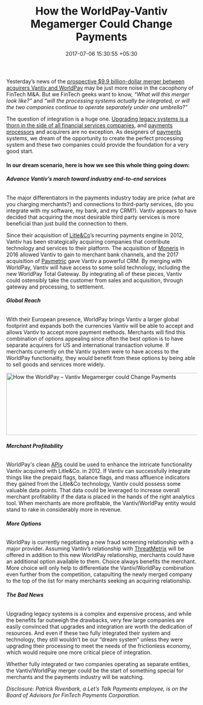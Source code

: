 ﻿---
title: How the WorldPay-Vantiv Megamerger Could Change Payments
date: 2017-07-06 15:30:55 +05:30
categories:
- News
- Payments
tags:
- Asia
- Europe
- Litle&amp;Co
- Moneris
- news
- Paymetric
- ThreatMetrix
- US
- Vantiv
- Worldpay
layout: post
type: post
status: publish
category:
- Payments
- News
Markets:
- Asia
- Europe
- Litle&amp;Co
- Moneris
- news
- Paymetric
- ThreatMetrix
- US
- Vantiv
- Worldpay
Person: Michele Tivey
---

<p>Yesterday’s news of the <a href="http://www.cnbc.com/2017/07/05/vantiv-mergest-with-worldpay.html" target="_blank" rel="noopener noreferrer">prospective $9.9 billion-dollar merger between acquirers Vantiv and WorldPay</a> may be just more noise in the cacophony of FinTech M&amp;A. But we FinTech geeks want to know, <i>“What will this merger look like?”</i> and <i>“will the processing systems actually be integrated, or will the two companies continue to operate separately under one umbrella?”</i></p>
<p>The question of integration is a huge one. <a href="https://letstalkpayments.com/legacy-systems-connect-or-die/" target="_blank" rel="noopener noreferrer">Upgrading legacy systems is a thorn in the side of all financial services companies</a>, and <a href="https://medici.letstalkpayments.com/" target="_blank" rel="noopener noreferrer">payments processors</a> and acquirers are no exception. As designers of <a href="https://letstalkpayments.com/fintech-impacting-b2b-payments/" target="_blank" rel="noopener noreferrer">payments</a> systems, we dream of the opportunity to create the perfect processing system and these two companies could provide the foundation for a very good start. </p>
<h4><b>In our dream scenario, here is how we see</b><b> this whole thing going down:</b></h4>
<h6><strong>Advance Vantiv’s march toward industry end-to-end services</strong> </h6>
<p>The major differentiators in the payments industry today are price (what are you charging merchants?) and connections to third-party services, (do you integrate with my software, my bank, and my CRM?). Vantiv appears to have decided that acquiring the most desirable third party services is more beneficial than just build the connection to them. </p>
<p>Since their acquisition of <a href="https://www.litle.com/" target="_blank" rel="noopener noreferrer">Litle&amp;Co</a>’s recurring payments engine in 2012, Vantiv has been strategically acquiring companies that contribute technology and services to their platform. The acquisition of <a href="https://www.moneris.com/" target="_blank" rel="noopener noreferrer">Moneris</a> in 2016 allowed Vantiv to gain to merchant bank channels, and the 2017 acquisition of <a href="https://www.paymetric.com/" target="_blank" rel="noopener noreferrer">Paymetric</a> gave Vantiv a powerful CRM. By merging with WorldPay, Vantiv will have access to some solid technology, including the new WorldPay Total Gateway. By integrating all of these pieces, Vantiv could ostensibly take the customer from sales and acquisition, through gateway and processing, to settlement. </p>
<h6><strong>Global Reach</strong></h6>
<p>With their European presence, WorldPay brings Vantiv a larger global footprint and expands both the currencies Vantiv will be able to accept and allows Vantiv to accept more payment methods. Merchants will find this combination of options appealing since often the best option is to have separate acquirers for US and international transaction volume. If merchants currently on the Vantiv system were to have access to the WorldPay functionality, they would benefit from these options by being able to sell goods and services more widely.</p>
<p><img class="aligncenter size-full wp-image-27035" src="https://s3-us-west-2.amazonaws.com/go-medici/uploads/2017/07/Merge111.png" alt="How the WorldPay – Vantiv Megamerger could Change Payments" width="900" height="164" /></p>
<h6><strong>Merchant Profitability</strong></h6>
<p>WorldPay's clean <a href="https://letstalkpayments.com/top-banking-apis-enabling-access-to-aggregated-rich-financial-data/" target="_blank" rel="noopener noreferrer">APIs</a> could be used to enhance the intricate functionality Vantiv acquired with Litle&amp;Co. in 2012. If Vantiv can successfully integrate things like the prepaid flags, balance flags, and mass affluence indicators they gained from the Litle&amp;Co technology, Vantiv could possess some valuable data points. That data could be leveraged to increase overall merchant profitability if the data is placed in the hands of the right analytics tool. When merchants are more profitable, the Vantiv/WorldPay entity would stand to rake in considerably more in revenue.</p>
<h6><strong>More Options</strong></h6>
<p>WorldPay is currently negotiating a new fraud screening relationship with a major provider. Assuming Vantiv’s relationship with <a href="https://www.threatmetrix.com/" target="_blank" rel="noopener noreferrer">ThreatMetrix</a> will be offered in addition to this new WorldPay relationship, merchants could have an additional option available to them. Choice always benefits the merchant. More choice will only help to differentiate the Vantiv/WorldPay combination even further from the competition, catapulting the newly merged company to the top of the list for many merchants seeking an acquiring relationship.</p>
<h6><strong>The Bad News</strong></h6>
<p>Upgrading legacy systems is a complex and expensive process, and while the benefits far outweigh the drawbacks, very few large companies are easily convinced that upgrades and integration are worth the dedication of resources. And even if these two fully integrated their system and technology, they still wouldn’t be our “dream system” unless they were upgrading their processing to meet the needs of the frictionless economy, which would require one more critical piece of integration.</p>
<p>Whether fully integrated or two companies operating as separate entities, the Vantiv/WorldPay merger could be the start of something special for merchants and the payments industry will be watching.</p>
<p><i>Disclosure: Patrick Rivenbark, a Let’s Talk Payments employee, is on the Board of Advisors for FinTech Payments Corporation.</i></p>
